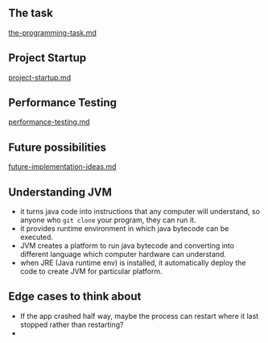 ## The task
[the-programming-task.md](docs%2Fthe-programming-task.md)


## Project Startup
[project-startup.md](docs%2Fproject-startup.md)


## Performance Testing
[performance-testing.md](docs%2Fperformance-testing.md)


## Future possibilities
[future-implementation-ideas.md](docs%2Ffuture-implementation-ideas.md)




## Understanding JVM
- it turns java code into instructions that any computer will understand, so anyone who `git clone` your program, they can run it.
- it provides runtime environment in which java bytecode can be executed. 
- JVM creates a platform to run java bytecode and converting into different language which computer hardware can understand.
- when JRE (Java runtime env) is installed, it automatically deploy the code to create JVM for particular platform.


## Edge cases to think about
- If the app crashed half way, maybe the process can restart where it last stopped rather than restarting?
- 



